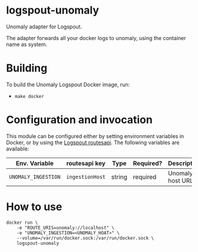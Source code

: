 # logspout-unomaly
Unomaly adapter for Logspout. 

The adapter forwards all your docker logs to unomaly, using the container name as system.

# Building

To build the Unomaly Logspout Docker image, run:
* `make docker`

# Configuration and invocation

This module can be configured either by setting environment variables in
Docker, or by using the [Logspout routesapi](https://github.com/gliderlabs/logspout/tree/master/routesapi). The following variables are available:

Env. Variable | routesapi key | Type | Required? | Description |
| --- | --- | --- | --- | -----|
| `UNOMALY_INGESTION` | `ingestionHost` | string | required | Unomaly host URL |

# How to use

    docker run \
        -e "ROUTE_URIS=unomaly://localhost" \
        -e "UNOMALY_INGESTION=<UNOMALY_HOAT>" \
        --volume=/var/run/docker.sock:/var/run/docker.sock \
        logspout-unomaly